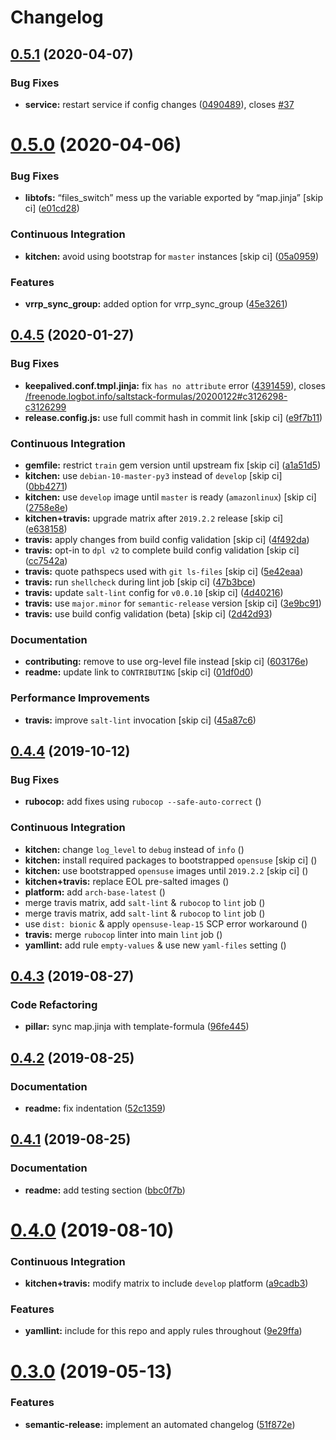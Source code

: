 # Changelog

## [0.5.1](https://github.com/saltstack-formulas/keepalived-formula/compare/v0.5.0...v0.5.1) (2020-04-07)


### Bug Fixes

* **service:** restart service if config changes ([0490489](https://github.com/saltstack-formulas/keepalived-formula/commit/0490489614ef1374dadce88c734b8dadfe701f5f)), closes [#37](https://github.com/saltstack-formulas/keepalived-formula/issues/37)

# [0.5.0](https://github.com/saltstack-formulas/keepalived-formula/compare/v0.4.5...v0.5.0) (2020-04-06)


### Bug Fixes

* **libtofs:** “files_switch” mess up the variable exported by “map.jinja” [skip ci] ([e01cd28](https://github.com/saltstack-formulas/keepalived-formula/commit/e01cd28115d1e0c282dd6d8f68cdf8c514abbe16))


### Continuous Integration

* **kitchen:** avoid using bootstrap for `master` instances [skip ci] ([05a0959](https://github.com/saltstack-formulas/keepalived-formula/commit/05a095954d5195d28af6c8b467ef28eb9e1b18d0))


### Features

* **vrrp_sync_group:** added option for vrrp_sync_group ([45e3261](https://github.com/saltstack-formulas/keepalived-formula/commit/45e3261e53b42e611d2d2ec92135bf554f6500f8))

## [0.4.5](https://github.com/saltstack-formulas/keepalived-formula/compare/v0.4.4...v0.4.5) (2020-01-27)


### Bug Fixes

* **keepalived.conf.tmpl.jinja:** fix `has no attribute` error ([4391459](https://github.com/saltstack-formulas/keepalived-formula/commit/4391459df8cabb4818e54f54b92d5ca067671956)), closes [/freenode.logbot.info/saltstack-formulas/20200122#c3126298-c3126299](https://github.com//freenode.logbot.info/saltstack-formulas/20200122/issues/c3126298-c3126299)
* **release.config.js:** use full commit hash in commit link [skip ci] ([e9f7b11](https://github.com/saltstack-formulas/keepalived-formula/commit/e9f7b11db30e370d37059e599f35130e1137dd0a))


### Continuous Integration

* **gemfile:** restrict `train` gem version until upstream fix [skip ci] ([a1a51d5](https://github.com/saltstack-formulas/keepalived-formula/commit/a1a51d58421ed65f56703a5b011178fc5122e26f))
* **kitchen:** use `debian-10-master-py3` instead of `develop` [skip ci] ([0bb4271](https://github.com/saltstack-formulas/keepalived-formula/commit/0bb4271c89b2a64ae536e08047eb835c121dac90))
* **kitchen:** use `develop` image until `master` is ready (`amazonlinux`) [skip ci] ([2758e8e](https://github.com/saltstack-formulas/keepalived-formula/commit/2758e8ebf360be54682ee09b59a5f2767f721bbd))
* **kitchen+travis:** upgrade matrix after `2019.2.2` release [skip ci] ([e638158](https://github.com/saltstack-formulas/keepalived-formula/commit/e6381581fad1568e7f21f34776ca46a6cd137d36))
* **travis:** apply changes from build config validation [skip ci] ([4f492da](https://github.com/saltstack-formulas/keepalived-formula/commit/4f492dafff1da17a180e63181ab5c509e65cb189))
* **travis:** opt-in to `dpl v2` to complete build config validation [skip ci] ([cc7542a](https://github.com/saltstack-formulas/keepalived-formula/commit/cc7542a93f03dc8bedb5bb7ac54c2bf17d30cd02))
* **travis:** quote pathspecs used with `git ls-files` [skip ci] ([5e42eaa](https://github.com/saltstack-formulas/keepalived-formula/commit/5e42eaaa56f45a1b4c2f60fa9087f7006c865bcc))
* **travis:** run `shellcheck` during lint job [skip ci] ([47b3bce](https://github.com/saltstack-formulas/keepalived-formula/commit/47b3bce96b50f5059db0c7011497ca0a0406bcf8))
* **travis:** update `salt-lint` config for `v0.0.10` [skip ci] ([4d40216](https://github.com/saltstack-formulas/keepalived-formula/commit/4d4021675480cb44e6084a5b91ec5c9963ce831f))
* **travis:** use `major.minor` for `semantic-release` version [skip ci] ([3e9bc91](https://github.com/saltstack-formulas/keepalived-formula/commit/3e9bc91558ade2614f8de256092bfad8179feb4e))
* **travis:** use build config validation (beta) [skip ci] ([2d42d93](https://github.com/saltstack-formulas/keepalived-formula/commit/2d42d932463df75931a721ab9c7f3dbe6a584767))


### Documentation

* **contributing:** remove to use org-level file instead [skip ci] ([603176e](https://github.com/saltstack-formulas/keepalived-formula/commit/603176eec75d8602944904e2c389d483d8d34a52))
* **readme:** update link to `CONTRIBUTING` [skip ci] ([01df0d0](https://github.com/saltstack-formulas/keepalived-formula/commit/01df0d0097457cc28fbde9fd5a542848c37804f2))


### Performance Improvements

* **travis:** improve `salt-lint` invocation [skip ci] ([45a87c6](https://github.com/saltstack-formulas/keepalived-formula/commit/45a87c67fd28e8f78a887a0a7453dd7d7c9b43d7))

## [0.4.4](https://github.com/saltstack-formulas/keepalived-formula/compare/v0.4.3...v0.4.4) (2019-10-12)


### Bug Fixes

* **rubocop:** add fixes using `rubocop --safe-auto-correct` ([](https://github.com/saltstack-formulas/keepalived-formula/commit/ce52e09))


### Continuous Integration

* **kitchen:** change `log_level` to `debug` instead of `info` ([](https://github.com/saltstack-formulas/keepalived-formula/commit/676b623))
* **kitchen:** install required packages to bootstrapped `opensuse` [skip ci] ([](https://github.com/saltstack-formulas/keepalived-formula/commit/eaaaf9e))
* **kitchen:** use bootstrapped `opensuse` images until `2019.2.2` [skip ci] ([](https://github.com/saltstack-formulas/keepalived-formula/commit/3419a72))
* **kitchen+travis:** replace EOL pre-salted images ([](https://github.com/saltstack-formulas/keepalived-formula/commit/2de0ca2))
* **platform:** add `arch-base-latest` ([](https://github.com/saltstack-formulas/keepalived-formula/commit/39f1205))
* merge travis matrix, add `salt-lint` & `rubocop` to `lint` job ([](https://github.com/saltstack-formulas/keepalived-formula/commit/ff62d0b))
* merge travis matrix, add `salt-lint` & `rubocop` to `lint` job ([](https://github.com/saltstack-formulas/keepalived-formula/commit/0645ea6))
* use `dist: bionic` & apply `opensuse-leap-15` SCP error workaround ([](https://github.com/saltstack-formulas/keepalived-formula/commit/2cb407f))
* **travis:** merge `rubocop` linter into main `lint` job ([](https://github.com/saltstack-formulas/keepalived-formula/commit/49892c0))
* **yamllint:** add rule `empty-values` & use new `yaml-files` setting ([](https://github.com/saltstack-formulas/keepalived-formula/commit/0b782d6))

## [0.4.3](https://github.com/saltstack-formulas/keepalived-formula/compare/v0.4.2...v0.4.3) (2019-08-27)


### Code Refactoring

* **pillar:** sync map.jinja with template-formula ([96fe445](https://github.com/saltstack-formulas/keepalived-formula/commit/96fe445))

## [0.4.2](https://github.com/saltstack-formulas/keepalived-formula/compare/v0.4.1...v0.4.2) (2019-08-25)


### Documentation

* **readme:** fix indentation ([52c1359](https://github.com/saltstack-formulas/keepalived-formula/commit/52c1359))

## [0.4.1](https://github.com/saltstack-formulas/keepalived-formula/compare/v0.4.0...v0.4.1) (2019-08-25)


### Documentation

* **readme:** add testing section ([bbc0f7b](https://github.com/saltstack-formulas/keepalived-formula/commit/bbc0f7b))

# [0.4.0](https://github.com/saltstack-formulas/keepalived-formula/compare/v0.3.0...v0.4.0) (2019-08-10)


### Continuous Integration

* **kitchen+travis:** modify matrix to include `develop` platform ([a9cadb3](https://github.com/saltstack-formulas/keepalived-formula/commit/a9cadb3))


### Features

* **yamllint:** include for this repo and apply rules throughout ([9e29ffa](https://github.com/saltstack-formulas/keepalived-formula/commit/9e29ffa))

# [0.3.0](https://github.com/saltstack-formulas/keepalived-formula/compare/v0.2.0...v0.3.0) (2019-05-13)


### Features

* **semantic-release:** implement an automated changelog ([51f872e](https://github.com/saltstack-formulas/keepalived-formula/commit/51f872e))
